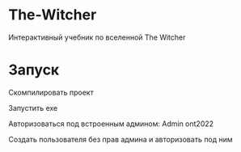 # The-Witcher
Интерактивный учебник по вселенной The Witcher

# Запуск
Скомпилировать проект

Запустить exe

Авторизоваться под встроенным админом: Admin ont2022

Создать пользователя без прав админа и авторизовать под ним
